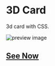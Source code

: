 # 3D Card

3d card with CSS.

![preview image](https://assets.codepen.io/5224857/internal/screenshots/pens/MWeMKxJ.default.png)

## [See Now](https://codepen.io/hicoders/pen/MWeMKxJ)

